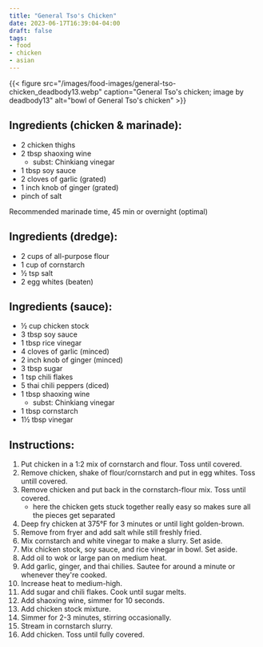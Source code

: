 ```yaml
---
title: "General Tso's Chicken"
date: 2023-06-17T16:39:04-04:00
draft: false
tags:
- food
- chicken
- asian
---
```


{{< figure src="/images/food-images/general-tso-chicken_deadbody13.webp" caption="General Tso's chicken; image by deadbody13" alt="bowl of General Tso's chicken" >}}

## Ingredients (chicken & marinade):
- 2 chicken thighs
- 2 tbsp shaoxing wine
    - subst: Chinkiang vinegar
- 1 tbsp soy sauce
- 2 cloves of garlic (grated)
- 1 inch knob of ginger (grated)
- pinch of salt

Recommended marinade time, 45 min or overnight (optimal)

## Ingredients (dredge):
- 2 cups of all-purpose flour
- 1 cup of cornstarch
- &frac12; tsp salt
- 2 egg whites (beaten)

## Ingredients (sauce):
- &frac12; cup chicken stock
- 3 tbsp soy sauce
- 1 tbsp rice vinegar
- 4 cloves of garlic (minced)
- 2 inch knob of ginger (minced)
- 3 tbsp sugar
- 1 tsp chili flakes
- 5 thai chili peppers (diced)
- 1 tbsp shaoxing wine
    - subst: Chinkiang vinegar
- 1 tbsp cornstarch
- 1&frac12; tbsp vinegar

## Instructions:
1. Put chicken in a 1:2 mix of cornstarch and flour. Toss until covered.
1. Remove chicken, shake of flour/cornstarch and put in egg whites. Toss untill covered.
1. Remove chicken and put back in the cornstarch-flour mix. Toss until covered.
    - here the chicken gets stuck together really easy so makes sure all the pieces get separated
1. Deep fry chicken at 375°F for 3 minutes or until light golden-brown.
1. Remove from fryer and add salt while still freshly fried.
1. Mix cornstarch and white vinegar to make a slurry. Set aside.
1. Mix chicken stock, soy sauce, and rice vinegar in bowl. Set aside.
1. Add oil to wok or large pan on medium heat.
1. Add garlic, ginger, and thai chilies. Sautee for around a minute or whenever they're cooked.
1. Increase heat to medium-high.
1. Add sugar and chili flakes. Cook until sugar melts.
1. Add shaoxing wine, simmer for 10 seconds.
1. Add chicken stock mixture.
1. Simmer for 2-3 minutes, stirring occasionally.
1. Stream in cornstarch slurry.
1. Add chicken. Toss until fully covered.
